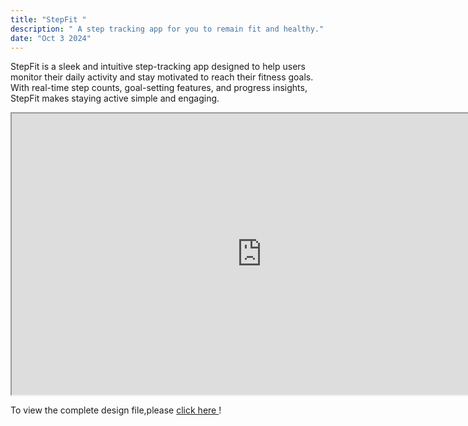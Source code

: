 ```yaml
---
title: "StepFit "
description: " A step tracking app for you to remain fit and healthy."
date: "Oct 3 2024"
---
```


StepFit is a sleek and intuitive step-tracking app designed to help users monitor their daily activity and stay motivated to reach their fitness goals. With real-time step counts, goal-setting features, and progress insights, StepFit makes staying active simple and engaging. 

<iframe width="800" height="450" src="https://embed.figma.com/proto/ISsj6Q0iCfWVhr6rFA4nxG/StepFit?node-id=1-1454&node-type=canvas&scaling=scale-down&content-scaling=fixed&page-id=0%3A1&embed-host=share" allowfullscreen></iframe>

To view the complete design file,please [click here ](https://www.figma.com/design/ISsj6Q0iCfWVhr6rFA4nxG/StepFit?node-id=0-1&t=v81KtuEGprerHWEM-1)!
